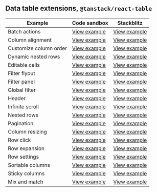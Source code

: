 ## Data table extensions, `@tanstack/react-table`

| Example                | Code sandbox                                                                                                             | Stackblitz                                                                                                             |
| ---------------------- | ------------------------------------------------------------------------------------------------------------------------ | ---------------------------------------------------------------------------------------------------------------------- |
| Batch actions          | [View example](https://codesandbox.io/s/github/carbon-design-system/tanstack-carbon/tree/main/react/batch-actions)       | [View example](https://stackblitz.com/github/carbon-design-system/tanstack-carbon/tree/main/react/batch-actions)       |
| Column alignment       | [View example](https://codesandbox.io/s/github/carbon-design-system/tanstack-carbon/tree/main/react/column-alignment)    | [View example](https://stackblitz.com/github/carbon-design-system/tanstack-carbon/tree/main/react/column-alignment)    |
| Customize column order | [View example](https://codesandbox.io/s/github/carbon-design-system/tanstack-carbon/tree/main/react/customizeColumns)    | [View example](https://stackblitz.com/github/carbon-design-system/tanstack-carbon/tree/main/react/customizeColumns)    |
| Dynamic nested rows    | [View example](https://codesandbox.io/s/github/carbon-design-system/tanstack-carbon/tree/main/react/dynamic-nested-rows) | [View example](https://stackblitz.com/github/carbon-design-system/tanstack-carbon/tree/main/react/dynamic-nested-rows) |
| Editable cells         | [View example](https://codesandbox.io/s/github/carbon-design-system/tanstack-carbon/tree/main/react/editableCells)       | [View example](https://stackblitz.com/github/carbon-design-system/tanstack-carbon/tree/main/react/editableCells)       |
| Filter flyout          | [View example](https://codesandbox.io/s/github/carbon-design-system/tanstack-carbon/tree/main/react/filterFlyout)        | [View example](https://stackblitz.com/github/carbon-design-system/tanstack-carbon/tree/main/react/filterFlyout)        |
| Filter panel           | [View example](https://codesandbox.io/s/github/carbon-design-system/tanstack-carbon/tree/main/react/filterPanel)         | [View example](https://stackblitz.com/github/carbon-design-system/tanstack-carbon/tree/main/react/filterPanel)         |
| Global filter          | [View example](https://codesandbox.io/s/github/carbon-design-system/tanstack-carbon/tree/main/react/globalFilter)        | [View example](https://stackblitz.com/github/carbon-design-system/tanstack-carbon/tree/main/react/globalFilter)        |
| Header                 | [View example](https://codesandbox.io/s/github/carbon-design-system/tanstack-carbon/tree/main/react/header)              | [View example](https://stackblitz.com/github/carbon-design-system/tanstack-carbon/tree/main/react/header)              |
| Infinite scroll        | [View example](https://codesandbox.io/s/github/carbon-design-system/tanstack-carbon/tree/main/react/infiniteScroll)      | [View example](https://stackblitz.com/github/carbon-design-system/tanstack-carbon/tree/main/react/infiniteScroll)      |
| Nested rows            | [View example](https://codesandbox.io/s/github/carbon-design-system/tanstack-carbon/tree/main/react/nestedRows)          | [View example](https://stackblitz.com/github/carbon-design-system/tanstack-carbon/tree/main/react/nestedRows)          |
| Pagination             | [View example](https://codesandbox.io/s/github/carbon-design-system/tanstack-carbon/tree/main/react/pagination)          | [View example](https://stackblitz.com/github/carbon-design-system/tanstack-carbon/tree/main/react/pagination)          |
| Column resizing        | [View example](https://codesandbox.io/s/github/carbon-design-system/tanstack-carbon/tree/main/react/resizing)            | [View example](https://stackblitz.com/github/carbon-design-system/tanstack-carbon/tree/main/react/resizing)            |
| Row click              | [View example](https://codesandbox.io/s/github/carbon-design-system/tanstack-carbon/tree/main/react/row-click)           | [View example](https://stackblitz.com/github/carbon-design-system/tanstack-carbon/tree/main/react/row-click)           |
| Row expansion          | [View example](https://codesandbox.io/s/github/carbon-design-system/tanstack-carbon/tree/main/react/rowExpansion)        | [View example](https://stackblitz.com/github/carbon-design-system/tanstack-carbon/tree/main/react/rowExpansion)        |
| Row settings           | [View example](https://codesandbox.io/s/github/carbon-design-system/tanstack-carbon/tree/main/react/row-settings)        | [View example](https://stackblitz.com/github/carbon-design-system/tanstack-carbon/tree/main/react/row-settings)        |
| Sortable columns       | [View example](https://codesandbox.io/s/github/carbon-design-system/tanstack-carbon/tree/main/react/sortable)            | [View example](https://stackblitz.com/github/carbon-design-system/tanstack-carbon/tree/main/react/sortable)            |
| Sticky columns         | [View example](https://codesandbox.io/s/github/carbon-design-system/tanstack-carbon/tree/main/react/sticky-columns)      | [View example](https://stackblitz.com/github/carbon-design-system/tanstack-carbon/tree/main/react/sticky-columns)      |
| Mix and match          | [View example](https://codesandbox.io/s/github/carbon-design-system/tanstack-carbon/tree/main/react/mix-and-match)       | [View example](https://stackblitz.com/github/carbon-design-system/tanstack-carbon/tree/main/react/mix-and-match)       |
